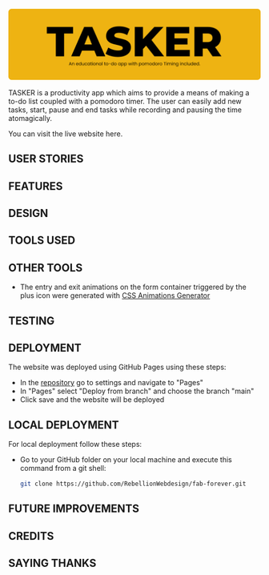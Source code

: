 ![readme header image](https://github.com/RebellionWebdesign/tasker/blob/6de4f475d0eae8cda3701c2859bdd4c937c1cd47/assets/images/readme-images/tasker-readme-header-image.png)

TASKER is a productivity app which aims to provide a means of making a to-do list coupled with a pomodoro timer. The user can easily add new tasks, start, pause and end tasks while recording and pausing the time atomagically.

You can visit the live website here.

## USER STORIES

## FEATURES

## DESIGN

## TOOLS USED

## OTHER TOOLS

- The entry and exit animations on the form container triggered by the plus icon were generated with [CSS Animations Generator](https://www.theappguruz.com/tag-tools/web/CSSAnimations/)

## TESTING

## DEPLOYMENT

The website was deployed using GitHub Pages using these steps:

- In the [repository](https://github.com/RebellionWebdesign/tasker) go to settings and navigate to "Pages"
- In "Pages" select "Deploy from branch" and choose the branch "main"
- Click save and the website will be deployed

## LOCAL DEPLOYMENT

For local deployment follow these steps:

- Go to your GitHub folder on your local machine and execute this command from a git shell:  

  ```bash
  git clone https://github.com/RebellionWebdesign/fab-forever.git
  ```

## FUTURE IMPROVEMENTS

## CREDITS

## SAYING THANKS
